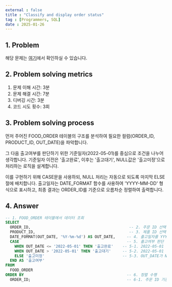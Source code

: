 ```yaml
---
external : false
title : "Classify and display order status"
tag : [Programmers, SQL]
date : 2025-01-26
---
```


## 1. Problem

해당 문제는 [여기](https://school.programmers.co.kr/learn/courses/30/lessons/131113)에서 확인하실 수 있습니다.

## 2. Problem solving metrics

1. 문제 이해 시간: 3분
2. 문제 해결 시간: 7분
3. 디버깅 시간: 3분
4. 코드 시도 횟수: 3회

## 3. Problem solving process

먼저 주어진 FOOD_ORDER 테이블의 구조를 분석하여 필요한 컬럼(ORDER_ID, PRODUCT_ID, OUT_DATE)을 파악합니다.

그 다음 출고여부를 판단하기 위한 기준일자(2022-05-01)를 중심으로 조건을 나누어 생각합니다. 기준일자 이전은 '출고완료', 이후는 '출고대기', NULL값은 '출고미정'으로 처리하는 로직을 설계합니다.

이를 구현하기 위해 CASE문을 사용하되, NULL 처리는 자동으로 되도록 마지막 ELSE 절에 배치합니다. 출고일자는 DATE_FORMAT 함수를 사용하여 'YYYY-MM-DD' 형식으로 표시하고, 최종 결과는 ORDER_ID를 기준으로 오름차순 정렬하여 출력합니다.

## 4. Answer

```sql
-- 1. FOOD_ORDER 테이블에서 데이터 조회
SELECT 
  ORDER_ID,                                           -- 2. 주문 ID 선택
  PRODUCT_ID,                                         -- 3. 제품 ID 선택
  DATE_FORMAT(OUT_DATE, '%Y-%m-%d') AS OUT_DATE,     -- 4. 출고일자를 YYYY-MM-DD 형식으로 변환
  CASE                                               -- 5. 출고여부 판단
    WHEN OUT_DATE <= '2022-05-01' THEN '출고완료'    -- 5-1. 2022-05-01 이전/당일 출고건
    WHEN OUT_DATE > '2022-05-01' THEN '출고대기'     -- 5-2. 2022-05-01 이후 출고건
    ELSE '출고미정'                                  -- 5-3. OUT_DATE가 NULL인 경우
  END AS '출고여부'
FROM 
  FOOD_ORDER
ORDER BY                                             -- 6. 정렬 수행
  ORDER_ID;                                          -- 6-1. 주문 ID 기준 오름차순
```
